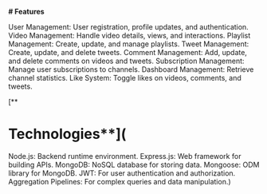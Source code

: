 
**# Features**

User Management: User registration, profile updates, and authentication.
Video Management: Handle video details, views, and interactions.
Playlist Management: Create, update, and manage playlists.
Tweet Management: Create, update, and delete tweets.
Comment Management: Add, update, and delete comments on videos and tweets.
Subscription Management: Manage user subscriptions to channels.
Dashboard Management: Retrieve channel statistics.
Like System: Toggle likes on videos, comments, and tweets.

[ **
# Technologies**](
Node.js: Backend runtime environment.
Express.js: Web framework for building APIs.
MongoDB: NoSQL database for storing data.
Mongoose: ODM library for MongoDB.
JWT: For user authentication and authorization.
Aggregation Pipelines: For complex queries and data manipulation.)


